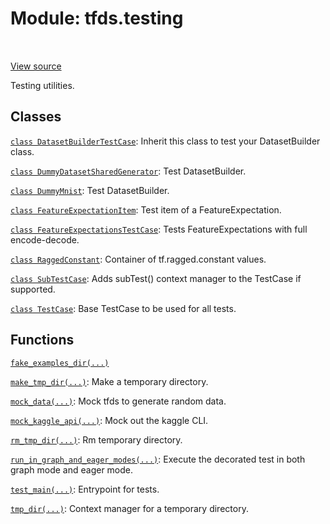 <div itemscope itemtype="http://developers.google.com/ReferenceObject">
<meta itemprop="name" content="tfds.testing" />
<meta itemprop="path" content="Stable" />
</div>

# Module: tfds.testing

<table class="tfo-notebook-buttons tfo-api" align="left">
</table>

<a target="_blank" href="https://github.com/tensorflow/datasets/tree/master/tensorflow_datasets/testing/__init__.py">View
source</a>

Testing utilities.



## Classes

[`class DatasetBuilderTestCase`](../tfds/testing/DatasetBuilderTestCase.md): Inherit this class to test your DatasetBuilder class.

[`class DummyDatasetSharedGenerator`](../tfds/testing/DummyDatasetSharedGenerator.md): Test DatasetBuilder.

[`class DummyMnist`](../tfds/testing/DummyMnist.md): Test DatasetBuilder.

[`class FeatureExpectationItem`](../tfds/testing/FeatureExpectationItem.md): Test item of a FeatureExpectation.

[`class FeatureExpectationsTestCase`](../tfds/testing/FeatureExpectationsTestCase.md): Tests FeatureExpectations with full encode-decode.

[`class RaggedConstant`](../tfds/testing/RaggedConstant.md): Container of
tf.ragged.constant values.

[`class SubTestCase`](../tfds/testing/SubTestCase.md): Adds subTest() context
manager to the TestCase if supported.

[`class TestCase`](../tfds/testing/TestCase.md): Base TestCase to be used for all tests.

## Functions

[`fake_examples_dir(...)`](../tfds/testing/fake_examples_dir.md)

[`make_tmp_dir(...)`](../tfds/testing/make_tmp_dir.md): Make a temporary
directory.

[`mock_data(...)`](../tfds/testing/mock_data.md): Mock tfds to generate random
data.

[`mock_kaggle_api(...)`](../tfds/testing/mock_kaggle_api.md): Mock out the
kaggle CLI.

[`rm_tmp_dir(...)`](../tfds/testing/rm_tmp_dir.md): Rm temporary directory.

[`run_in_graph_and_eager_modes(...)`](../tfds/testing/run_in_graph_and_eager_modes.md): Execute the decorated test in both graph mode and eager mode.

[`test_main(...)`](../tfds/testing/test_main.md): Entrypoint for tests.

[`tmp_dir(...)`](../tfds/testing/tmp_dir.md): Context manager for a temporary directory.

